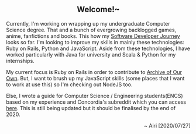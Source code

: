 <h2 align="center">Welcome!~</h2>

Currently, I'm working on wrapping up my undergraduate Computer Science degree. That and a bunch of evergrowing backlogged games, anime, fanfictions and books. This how my [Software Developer Journey](https://airi-14x.github.io/projects) looks so far. I'm looking to improve my skills in mainly these technologies: Ruby on Rails, Python and JavaScript. Aside from these technologies, I have worked particularly with Java for university and Scala & Python for my internships.

My current focus is Ruby on Rails in order to contribute to [Archive of Our Own](https://github.com/otwcode/otwarchive). But, I want to brush up my JavaScript skills (some places that I want to work at use this) so I'm checking out NodeJS too.

Else, I wrote a guide for Computer Science / Engineering students(ENCS) based on my experience and Concordia's subreddit which you can access [here](https://airi-14x.github.io/Concordia-Master-Guide/). This is still being updated but it should be finalised by the end of 2020.

<p align="right">~ Airi [2020/07/27]</p>

<!--
**airi-14x/airi-14x** is a ✨ _special_ ✨ repository because its `README.md` (this file) appears on your GitHub profile.

Here are some ideas to get you started:

- 🔭 I’m currently working on ...
- 🌱 I’m currently learning ...
- 👯 I’m looking to collaborate on ...
- 🤔 I’m looking for help with ...
- 💬 Ask me about ...
- 📫 How to reach me: ...
- 😄 Pronouns: ...
- ⚡ Fun fact: ...
-->
